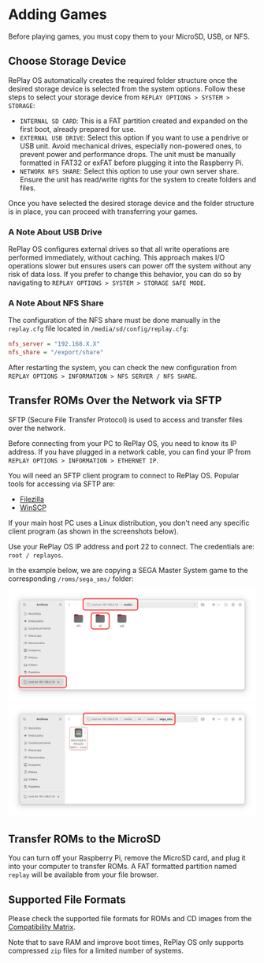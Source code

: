 # Adding Games

Before playing games, you must copy them to your MicroSD, USB, or NFS.

## Choose Storage Device

RePlay OS automatically creates the required folder structure once the desired storage device is selected from the system options. Follow these steps to select your storage device from `REPLAY OPTIONS > SYSTEM > STORAGE`:

* `INTERNAL SD CARD`: This is a FAT partition created and expanded on the first boot, already prepared for use.
* `EXTERNAL USB DRIVE`: Select this option if you want to use a pendrive or USB unit. Avoid mechanical drives, especially non-powered ones, to prevent power and performance drops. The unit must be manually formatted in FAT32 or exFAT before plugging it into the Raspberry Pi.
* `NETWORK NFS SHARE`: Select this option to use your own server share. Ensure the unit has read/write rights for the system to create folders and files.

Once you have selected the desired storage device and the folder structure is in place, you can proceed with transferring your games.

### A Note About USB Drive

RePlay OS configures external drives so that all write operations are performed immediately, without caching. This approach makes I/O operations slower but ensures users can power off the system without any risk of data loss. If you prefer to change this behavior, you can do so by navigating to `REPLAY OPTIONS > SYSTEM > STORAGE SAFE MODE`.

### A Note About NFS Share

The configuration of the NFS share must be done manually in the `replay.cfg` file located in `/media/sd/config/replay.cfg`:

```ini
nfs_server = "192.168.X.X"
nfs_share = "/export/share"
```

After restarting the system, you can check the new configuration from `REPLAY OPTIONS > INFORMATION > NFS SERVER / NFS SHARE`.

## Transfer ROMs Over the Network via SFTP

SFTP (Secure File Transfer Protocol) is used to access and transfer files over the network.

Before connecting from your PC to RePlay OS, you need to know its IP address. If you have plugged in a network cable, you can find your IP from `REPLAY OPTIONS > INFORMATION > ETHERNET IP`.

You will need an SFTP client program to connect to RePlay OS. Popular tools for accessing via SFTP are:

* [Filezilla](https://filezilla-project.org/)
* [WinSCP](https://winscp.net/eng/download.php)

If your main host PC uses a Linux distribution, you don't need any specific client program (as shown in the screenshots below).

Use your RePlay OS IP address and port 22 to connect. The credentials are: `root / replayos`.

In the example below, we are copying a SEGA Master System game to the corresponding `/roms/sega_sms/` folder:

![sftp_01](img/sftp_01.png)
![sftp_02](img/sftp_02.png)

## Transfer ROMs to the MicroSD

You can turn off your Raspberry Pi, remove the MicroSD card, and plug it into your computer to transfer ROMs. A FAT formatted partition named `replay` will be available from your file browser.

## Supported File Formats

Please check the supported file formats for ROMs and CD images from the [Compatibility Matrix](systems.md#compatibility-matrix).

Note that to save RAM and improve boot times, RePlay OS only supports compressed `zip` files for a limited number of systems.